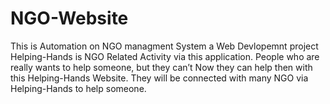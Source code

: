 # NGO-Website
This is Automation on NGO managment System a Web Devlopemnt project
Helping-Hands is NGO Related Activity via this application. 
People who are really wants to help someone, but they can’t Now they can help then with this Helping-Hands Website. 
They will be connected with many NGO via Helping-Hands to help someone.
